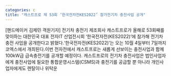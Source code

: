 ```yaml
---
categories: c
title: "캐스트프로 제 53회 ‘한국전자전KES2022’ 참가전기차 충전사업 공개"
---
```

[핸드메이커 김제민 객원기자] 전기차 충전기 제조회사 캐스트프로가 올해로 53회째를 맞이하는 대한민국 대표 전자IT 산업전시회 ‘한국전자전(KES2022)’에 참가해 전기차 충전 사업을 공개한다고 밝혔다.‘한국전자전(KES2022)’는 오는 10월 4일부터 7일까지 코엑스에서 개최된다.이번 전자전에서 캐스트프로는 새롭게 선보이는 충전사업과 함께 100kW급 급속충전기를 공개할 예정이다. 캐스트프로의 전기차 충전사업은 법인사업자에게 충전사업에 필요한 통합운영시스템(CSMS)과 충전기를 공급할 뿐 아니라 개인사업자에게도 렌탈이나 위탁운